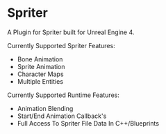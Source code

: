 # Spriter
A Plugin for Spriter built for Unreal Engine 4.

Currently Supported Spriter Features:
  * Bone Animation
  * Sprite Animation
  * Character Maps
  * Multiple Entities
  
Currently Supported Runtime Features:
  * Animation Blending
  * Start/End Animation Callback's
  * Full Access To Spriter File Data In C++/Blueprints
